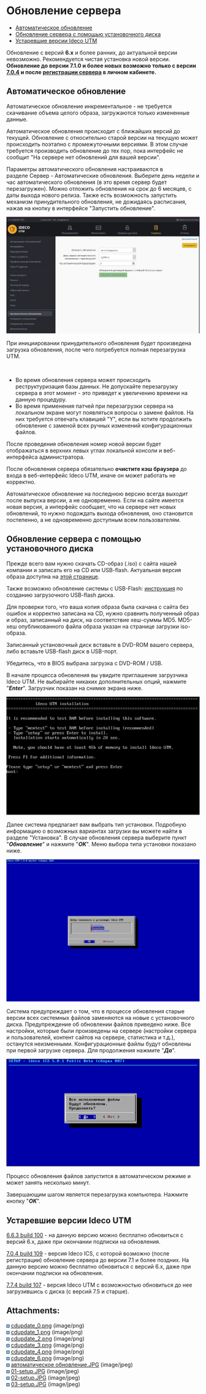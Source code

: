 # Обновление сервера

<div class="toc-macro rbtoc1627992596123">

  - [Автоматическое
    обновление](#id-Обновлениесервера-Автоматическоеобновление)
  - [Обновление сервера с помощью установочного
    диска](#id-Обновлениесервера-Обновлениесервераспомощьюустановочногодиска)
  - [Устаревшие версии Ideco
    UTM](#id-Обновлениесервера-УстаревшиеверсииIdecoUTM)

</div>

<div>

<div>

Обновление с версий **6.х** и более ранних, до актуальной версии
невозможно. Рекомендуется чистая установка новой версии.  
**Обновление до версии 7.1.0 и более новых возможно только с версии
[7.0.4](http://iso-images.ideco.ru/ics/IdecoICS_704_109_all.iso) и после
[регистрации сервера](./Регистрация_сервера.md) в личном кабинете.**

</div>

</div>

## Автоматическое обновление

Автоматическое обновление инкрементальное - не требуется скачивание
объема целого образа, загружаются только измененные данные.

<div>

<div>

Автоматическое обновления происходит с ближайших версий до текущей.
Обновление с относительно старой версии на текущую может
происходить поэтапно с промежуточными версиями. В этом случае
требуется производить обновление до тех пор, пока интерфейс не сообщит
"На сервере нет обновлений для вашей версии".

</div>

</div>

Параметры автоматического обновления настраиваются в разделе Сервер -
Автоматические обновления. Выберите день недели и час автоматического
обновления (в это время сервер будет перезагружен). Можно отложить
обновления на срок до 6 месяцев, с даты выхода нового релиза.
Также есть возможность запустить механизм принудительного
обновления, не дожидаясь расписания, нажав на кнопку в
интерфейсе "Запустить обновление".

![](attachments/1278135/6587114.jpg)

При инициировании принудительного обновления будет произведена загрузка
обновления, после чего потребуется полная перезагрузка UTM.

 

<div>

<div>

  - Во время обновления сервера может происходить реструктуризация базы
    данных. Не допускайте перезагрузку сервера в этот момент - это
    приведет к увеличению времени на данную процедуру.
  - Во время применения патчей при перезагрузки сервера на локальном
    экране могут появляться вопросы о замене файлов. На них
    требуется отвечать клавишей "Y", если вы хотите продолжить
    обновление с заменой всех ручных изменений конфигурационных файлов.

</div>

</div>

После проведения обновления номер новой версии будет отображаться в
верхних левых углах локальной консоли и веб-интерфейса
администратора.

После обновления сервера обязательно **очистите кэш браузера** до входа
в веб-интерфейс Ideco UTM, иначе он может работать не корректно.

<div>

<div>

Автоматическое обновление на последнюю версию всегда выходит после
выпуска версии, а не одновременно. Если на сайте имеется новая
версия, а интерфейс сообщает, что на сервере нет новых обновлений,
то нужно подождать выхода обновления, оно становится постепенно, а не
одновременно доступным всем пользователям.

</div>

</div>

## Обновление сервера с помощью установочного диска

Прежде всего вам нужно скачать CD-образ (.iso) с сайта нашей компании и
записать его на CD или USB-flash. Актуальная версия образа доступна на
[этой странице](http://ideco.ru/obtain/ics).

Также возможно обновление системы с USB-Flash:
[инструкция](https://ideco.ru/assets/files/Create_USB_Flash.pdf)
по созданию загрузочного USB-flash диска.

<div>

<div>

Для проверки того, что ваша копия образа была скачана с сайта без ошибок
и корректно записана на CD, нужно сравнить полученный образ и образ,
записанный на диск, на соответствие хеш-суммы MD5. MD5-хеш
опубликованного файла образа указан на странице загрузки
iso-образа.

</div>

</div>

Записанный установочный диск вставьте в DVD-ROM вашего сервера, либо
вставьте USB-flash диск в USB-порт.

<div>

<div>

Убедитесь, что в BIOS выбрана загрузка с DVD-ROM / USB.

</div>

</div>

В начале процесса обновления вы увидите приглашение загрузчика Ideco
UTM. Не выбирайте никаких дополнительных опций, нажмите "***Enter***".
Загрузчик показан на снимке экрана ниже.

![](attachments/1278135/6587110.jpg)

Далее система предлагает вам выбрать тип установки. Подробную информацию
о возможных вариантах загрузки вы можете найти в разделе "Установка". В
случае обновления сервера выберите пункт "***Обновление***" и нажмите
"***OK***". Меню выбора типа установки показано ниже. 

![](attachments/1278135/6587111.jpg)

Система предупреждает о том, что в процессе обновления старые версии
всех системных файлов заменяются на новые с установочного диска.
Предупреждение об обновлении файлов приведено ниже. Все настройки,
которые были произведены на сервере (настройки сервера и
пользователей, контент сайтов на сервере, статистика и
т.д.), останутся неизменными. Конфигурационные файлы будут обновлены
при первой загрузке сервера. Для продолжения нажмите "***Да***". 

![](attachments/1278135/1441937.png)

Процесс обновления файлов запустится в автоматическом режиме и может
занять несколько минут.

Завершающим шагом является перезагрузка компьютера. Нажмите кнопку
"***OK***".

## Устаревшие версии Ideco UTM

[6.6.3 build 100](http://iso-images.ideco.ru/ics/IdecoICS_663_100.iso) -
на данную версию можно бесплатно обновиться с версий 6.х, даже при
окончании подписки на обновления.

[7.0.4
build 109](http://iso-images.ideco.ru/ics/IdecoICS_704_109_all.iso) -
версия Ideco ICS, с которой возможно (после регистрации) обновление
сервера до версии 7.1 и более поздних. На данную версию можно
бесплатно обновиться с версий 6.х, даже при окончании подписки
на обновления.

[7.7.4 build 107](http://iso-images.ideco.ru/utm/IdecoUTM_774_107.iso) -
версия Ideco UTM с возможностью обновиться до нее загрузившись с диска
(с версий 7.5 и старше).

<div class="pageSectionHeader">

## Attachments:

</div>

<div class="greybox" data-align="left">

![](images/icons/bullet_blue.gif)
[cdupdate\_0.png](attachments/1278135/1441933.png) (image/png)  
![](images/icons/bullet_blue.gif)
[cdupdate\_1.png](attachments/1278135/1441934.png) (image/png)  
![](images/icons/bullet_blue.gif)
[cdupdate\_2.png](attachments/1278135/1441935.png) (image/png)  
![](images/icons/bullet_blue.gif)
[cdupdate\_3.png](attachments/1278135/1441936.png) (image/png)  
![](images/icons/bullet_blue.gif)
[cdupdate\_4.png](attachments/1278135/1441937.png) (image/png)  
![](images/icons/bullet_blue.gif)
[cdupdate\_6.png](attachments/1278135/1441939.png) (image/png)  
![](images/icons/bullet_blue.gif) [автоматическое
обновление.JPG](attachments/1278135/6586377.jpg)
(image/jpeg)  
![](images/icons/bullet_blue.gif)
[01-setup.JPG](attachments/1278135/6587110.jpg) (image/jpeg)  
![](images/icons/bullet_blue.gif)
[02-setup.JPG](attachments/1278135/6587111.jpg) (image/jpeg)  
![](images/icons/bullet_blue.gif)
[03-setup.JPG](attachments/1278135/6587114.jpg) (image/jpeg)  

</div>
